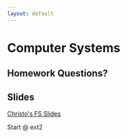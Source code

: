 ```yaml
---
layout: default
---
```


# Computer Systems

## Homework Questions?

## Slides

[Christo's FS Slides](http://www.ccs.neu.edu/home/ntuck/courses/2018/09/cs3650/notes/00-Spring/20-file-systems/10_File_Systems.pptx)

Start @ ext2

